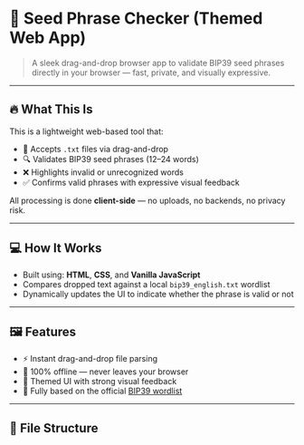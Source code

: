 # 🧠 Seed Phrase Checker (Themed Web App)

> A sleek drag-and-drop browser app to validate BIP39 seed phrases directly in your browser — fast, private, and visually expressive.

---

## 🔥 What This Is

This is a lightweight web-based tool that:
- 🧾 Accepts `.txt` files via drag-and-drop
- 🔍 Validates BIP39 seed phrases (12–24 words)
- ❌ Highlights invalid or unrecognized words
- ✅ Confirms valid phrases with expressive visual feedback

All processing is done **client-side** — no uploads, no backends, no privacy risk.

---

## 💻 How It Works

- Built using: **HTML**, **CSS**, and **Vanilla JavaScript**
- Compares dropped text against a local `bip39_english.txt` wordlist
- Dynamically updates the UI to indicate whether the phrase is valid or not

---

## 🖼️ Features

- ⚡ Instant drag-and-drop file parsing
- 🔐 100% offline — never leaves your browser
- 🎨 Themed UI with strong visual feedback
- 🧠 Fully based on the official [BIP39 wordlist](https://github.com/bitcoin/bips/blob/master/bip-0039/english.txt)

---

## 🧱 File Structure


